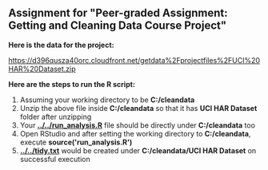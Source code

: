 ## Assignment for "Peer-graded Assignment: Getting and Cleaning Data Course Project"

**Here is the data for the project:**

https://d396qusza40orc.cloudfront.net/getdata%2Fprojectfiles%2FUCI%20HAR%20Dataset.zip

**Here are the steps to run the R script:**

1. Assuming your working directory to be **C:/cleandata**
2. Unzip the above file inside **C:/cleandata** so that it has **UCI HAR Dataset** folder after unzipping
3. Your **[../../run_analysis.R](run_analysis.R)** file should be directly under **C:/cleandata** too
4. Open RStudio and after setting the working directory to **C:/cleandata**, execute **source('run_analysis.R')**
5. **[../../tidy.txt](tidy.txt)** would be created under **C:/cleandata/UCI HAR Dataset** on successful execution



